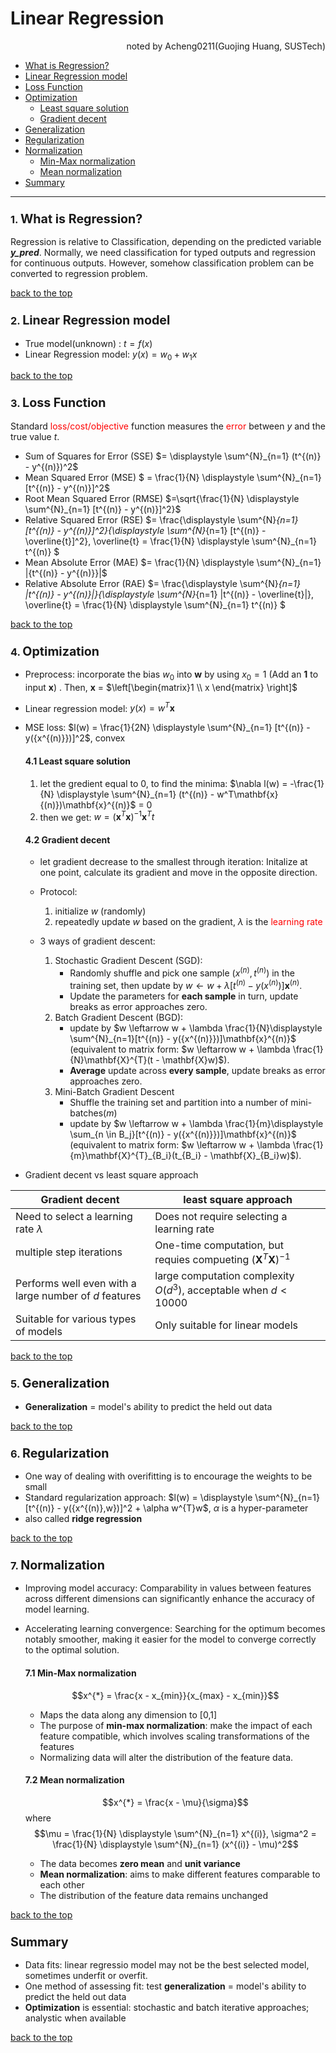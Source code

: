 # Linear Regression 
<div style="text-align: right">noted by Acheng0211(Guojing Huang, SUSTech)</div> 

- [What is Regression?](#1-what-is-regression)
- [Linear Regression model](#2-linear-regression-model)
- [Loss Function](#3-loss-function)
- [Optimization](#4-optimization)
    - [Least square solution](#41-least-square-solution)
    - [Gradient decent](#42-gradient-decent)
- [Generalization](#5-generalization)
- [Regularization](#6-regularization)
- [Normalization](#7-normalization)
  - [Min-Max normalization](#71-min-max-normalization)
  - [Mean normalization](#72-mean-normalization)
- [Summary](#summary)
___


### **1.** <big>What is Regression?</big>

Regression is relative to Classification, depending on the predicted variable **_y_pred_**. Normally, we need classification for typed outputs and regression for continuous outputs. However, somehow classification problem can be converted to regression problem.

[back to the top](#linear-regression)

### **2.** <big>Linear Regression model</big>

- True model(unknown) : $t = f(x)$
- Linear Regression model: $y(x) = w_0 + w_1x$

[back to the top](#linear-regression)

### **3.** <big>Loss Function</big>
Standard <font color="red">loss/cost/objective</font> function measures the <font color="red">error</font> between _y_ and the true value _t_.

- Sum of Squares for Error (SSE) $= \displaystyle \sum^{N}_{n=1} (t^{(n)} - y^{(n)})^2$
- Mean Squared Error (MSE) $ = \frac{1}{N} \displaystyle \sum^{N}_{n=1} [t^{(n)} - y^{(n)}]^2$
- Root Mean Squared Error (RMSE) $=\sqrt{\frac{1}{N} \displaystyle \sum^{N}_{n=1} [t^{(n)} - y^{(n)}]^2}$
- Relative Squared Error (RSE) $= \frac{\displaystyle \sum^{N}_{n=1} [t^{(n)} - y^{(n)}]^2}{\displaystyle \sum^{N}_{n=1} [t^{(n)} - \overline{t}]^2}, \overline{t} = \frac{1}{N} \displaystyle \sum^{N}_{n=1} t^{(n)} $
- Mean Absolute Error (MAE) $= \frac{1}{N} \displaystyle \sum^{N}_{n=1} |{t^{(n)} - y^{(n)}}|$
- Relative Absolute Error (RAE) $= \frac{\displaystyle \sum^{N}_{n=1} |t^{(n)} - y^{(n)}|}{\displaystyle \sum^{N}_{n=1} |t^{(n)} - \overline{t}|}, \overline{t} = \frac{1}{N} \displaystyle \sum^{N}_{n=1} t^{(n)} $

[back to the top](#linear-regression)

### **4.** <big>Optimization</big>
- Preprocess: incorporate the bias $w_0$ into **w** by using $x_0=1$ (Add an **1** to input **x**) . Then, **x** = $\left[\begin{matrix}1 \\ x \end{matrix} \right]$
- Linear regression model: $y(x) = w^T\mathbf{x}$
- MSE loss: $l(w) = \frac{1}{2N} \displaystyle \sum^{N}_{n=1} [t^{(n)} - y({x^{(n)}})]^2$, convex

    ####  4.1 Least square solution
    1. let the gredient equal to 0, to find the minima: $\nabla l(w) = -\frac{1}{N} \displaystyle \sum^{N}_{n=1} (t^{(n)} - w^T\mathbf{x}{(n)})\mathbf{x}^{(n)}$ = 0
    2. then we get: $w = (\mathbf{x}^{T}\mathbf{x})^{-1}\mathbf{x}^{T}t$

    #### 4.2 Gradient decent
    - let gradient decrease to the smallest through iteration: Initalize at one point, calculate its gradient and move in the opposite direction. 

    - Protocol:
        1. initialize $w$ (randomly)
        2. repeatedly update $w$ based on the gradient, $\lambda$ is the <font color="red">learning rate</font>

    - 3 ways of gradient descent:
        1. Stochastic Gradient Descent (SGD): 
            - Randomly shuffle and pick one sample $(x^{(n)}, t^{(n)})$ in the training set, then update by $w \leftarrow w + \lambda[t^{(n)} - y({x^{(n)}})]\mathbf{x}^{(n)}$.
            - Update the parameters for **each sample** in turn, update breaks as error approaches zero.
        2. Batch Gradient Descent (BGD):
            - update by $w \leftarrow w + \lambda \frac{1}{N}\displaystyle \sum^{N}_{n=1}[t^{(n)} - y({x^{(n)}})]\mathbf{x}^{(n)}$ (equivalent to matrix form: $w \leftarrow w + \lambda \frac{1}{N}\mathbf{X}^{T}(t - \mathbf{X}w)$).
            - **Average** update across **every sample**, update breaks as error approaches zero.
        3. Mini-Batch Gradient Descent
            - Shuffle the training set and partition into a number of mini-batches($m$)
            - update by $w \leftarrow w + \lambda \frac{1}{m}\displaystyle \sum_{n \in B_j}[t^{(n)} - y({x^{(n)}})]\mathbf{x}^{(n)}$ (equivalent to matrix form: $w \leftarrow w + \lambda \frac{1}{m}\mathbf{X}^{T}_{B_i}(t_{B_i} - \mathbf{X}_{B_i}w)$).

- Gradient decent vs least square approach

|Gradient decent|least square approach|
|----|----|
|Need to select a learning rate $\lambda$|Does not require selecting a learning rate|
|multiple step iterations|One-time computation, but requies compueting $(\mathbf{X}^T\mathbf{X})^{-1}$|
|Performs well even with a large number of $d$ features|large computation complexity $O(d^3)$, acceptable when $d < 10000$|
|Suitable for various types of models|Only suitable for linear models|

[back to the top](#linear-regression)

### **5.** <big>Generalization</big>
-  **Generalization** = model's ability to predict the held out data

[back to the top](#linear-regression)

### **6.** <big>Regularization</big>
- One way of dealing with overifitting is to encourage the weights to be small
- Standard regularization approach:
    $l(w) = \displaystyle \sum^{N}_{n=1}[t^{(n)} - y({x^{(n)},w})]^2 + \alpha w^{T}w$, $\alpha$ is a hyper-parameter
- also called **ridge regression**

[back to the top](#linear-regression)

### **7.** <big>Normalization</big>
- Improving model accuracy: Comparability in values between features across different dimensions can significantly enhance the accuracy of model learning.
- Accelerating learning convergence: Searching for the optimum becomes notably smoother, making it easier for the model to converge correctly to the optimal solution.

    #### 7.1 Min-Max normalization
    $$x^{*} = \frac{x - x_{min}}{x_{max} - x_{min}}$$
    - Maps the data along any dimension to [0,1]
    - The purpose of **min-max normalization**: make the impact of each feature compatible, which involves scaling transformations of the features
    - Normalizing data will alter the distribution of the feature data.
    #### 7.2 Mean normalization
    $$x^{*} = \frac{x - \mu}{\sigma}$$
    where
    $$\mu = \frac{1}{N} \displaystyle \sum^{N}_{n=1} x^{(i)},  \sigma^2 = \frac{1}{N} \displaystyle \sum^{N}_{n=1} (x^{(i)} - \mu)^2$$
    - The data becomes **zero mean** and **unit variance**
    - **Mean normalization**: aims to make different features comparable to each other
    - The distribution of the feature data remains unchanged

[back to the top](#linear-regression)

###  <big>Summary</big>
- Data fits: linear regressio model may not be the best selected model, sometimes underfit or overfit.
- One method of assessing fit: test **generalization** = model's ability to predict the held out data
- **Optimization** is essential: stochastic and batch iterative approaches; analystic when available 

[back to the top](#linear-regression)


